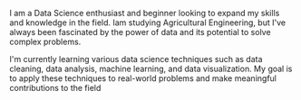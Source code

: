 I am a Data Science enthusiast and beginner looking to expand my skills and knowledge in the field. Iam studying Agricultural Engineering, but I've always been fascinated by the power of data and its potential to solve complex problems.

I'm currently learning various data science techniques such as data cleaning, data analysis, machine learning, and data visualization. My goal is to apply these techniques to real-world problems and make meaningful contributions to the field
